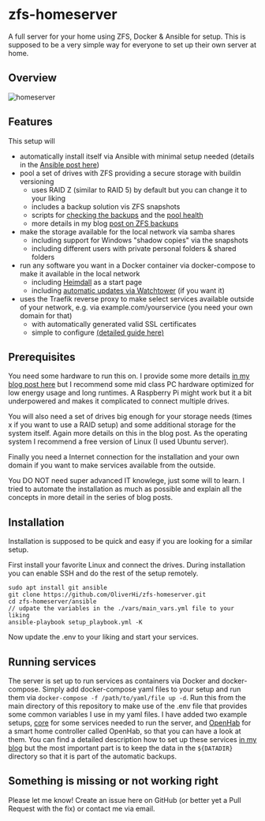 # zfs-homeserver
A full server for your home using ZFS, Docker &amp; Ansible for setup.
This is supposed to be a very simple way for everyone to set up their own server at home.

## Overview
![homeserver](https://user-images.githubusercontent.com/9283757/133320832-d0ce6ca8-cc90-4f17-bb84-29a857386483.jpg)

## Features
This setup will
- automatically install itself via Ansible with minimal setup needed (details in the [Ansible post here](https://thesmarthomejourney.com/2021/09/06/home-server-basics-ansible/))
- pool a set of drives with ZFS providing a secure storage with buildin versioning
  - uses RAID Z (similar to RAID 5) by default but you can change it to your liking  
  - includes a backup solution vis ZFS snapshots
  - scripts for [checking the backups](https://thesmarthomejourney.com/2021/10/17/automatic-backup-check-zfs/) and the [pool health](https://thesmarthomejourney.com/2022/02/07/zfs-alert-via-pushover/)
  - more details in my blog [post on ZFS backups](https://thesmarthomejourney.com/2021/09/12/home-server-zfs-backup/)
- make the storage available for the local network via samba shares 
  - including support for Windows "shadow copies" via the snapshots
  - including different users with private personal folders & shared folders
- run any software you want in a Docker container via docker-compose to make it available in the local network
  - including [Heimdall](https://heimdall.site/) as a start page
  - including [automatic updates via Watchtower](https://thesmarthomejourney.com/2021/03/01/watchtower-docker-auto-updates/) (if you want it)
- uses the Traefik reverse proxy to make select services available outside of your network, e.g. via example.com/yourservice (you need your own domain for that)
  - with automatically generated valid SSL certificates
  - simple to configure [(detailed guide here)](https://thesmarthomejourney.com/2021/11/08/traefik-1-reverse-proxy-setup/)

## Prerequisites
You need some hardware to run this on. I provide some more details [in my blog post here](https://thesmarthomejourney.com/2021/09/06/home-server-basics-ansible/) but I recommend some mid class PC hardware optimized for low energy usage and long runtimes. A Raspberry Pi might work but it a bit underpowered and makes it complicated to connect multiple drives. 

You will also need a set of drives big enough for your storage needs (times x if you want to use a RAID setup) and some additional storage for the system itself. Again more details on this in the blog post. As the operating system I recommend a free version of Linux (I used Ubuntu server).

Finally you need a Internet connection for the installation and your own domain if you want to make services available from the outside.

You DO NOT need super advanced IT knowlege, just some will to learn. I tried to automate the installation as much as possible and explain all the concepts in more detail in the series of blog posts.

## Installation
Installation is supposed to be quick and easy if you are looking for a similar setup.

First install your favorite Linux and connect the drives. During installation you can enable SSH and do the rest of the setup remotely.
```
sudo apt install git ansible
git clone https://github.com/OliverHi/zfs-homeserver.git
cd zfs-homeserver/ansible
// udpate the variables in the ./vars/main_vars.yml file to your liking 
ansible-playbook setup_playbook.yml -K
```
Now update the .env to your liking and start your services.

## Running services
The server is set up to run services as containers via Docker and docker-compose. Simply add docker-compose yaml files to your setup and run them via `docker-compose -f /path/to/yaml/file up -d`. Run this from the main directory of this repository to make use of the .env file that provides some common variables I use in my yaml files. I have added two example setups, [core](https://github.com/OliverHi/zfs-homeserver/tree/main/core) for some services needed to run the server, and [OpenHab](https://github.com/OliverHi/zfs-homeserver/tree/main/openhab) for a smart home controller called OpenHab, so that you can have a look at them.
You can find a detailed description how to set up these services [in my blog](https://thesmarthomejourney.com/2021/10/25/home-server-docker-compose/) but the most important part is to keep the data in the `${DATADIR}` directory so that it is part of the automatic backups.

## Something is missing or not working right
Please let me know! Create an issue here on GitHub (or better yet a Pull Request with the fix) or contact me via email.
